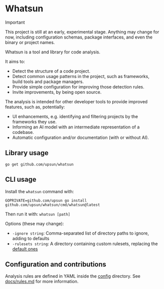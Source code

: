 # Whatsun

> [!IMPORTANT]
> This project is still at an early, experimental stage. Anything may change for now, including configuration schemas,
> package interfaces, and even the binary or project names.

Whatsun is a tool and library for code analysis.

It aims to:

* Detect the structure of a code project.
* Detect common usage patterns in the project, such as frameworks, build tools and package managers.
* Provide simple configuration for improving those detection rules.
* Invite improvements, by being open source.

The analysis is intended for other developer tools to provide improved features, such as, potentially:

* UI enhancements, e.g. identifying and filtering projects by the frameworks they use.
* Informing an AI model with an intermediate representation of a codebase.
* Automatic configuration and/or documentation (with or without AI).

## Library usage

```shell
go get github.com/upsun/whatsun
```

## CLI usage

Install the `whatsun` command with:

```shell
GOPRIVATE=github.com/upsun go install github.com/upsun/whatsun/cmd/whatsun@latest
```

Then run it with: `whatsun [path]`

Options (these may change):
* `-ignore string`: Comma-separated list of directory paths to ignore, adding to defaults
* `-rulesets string`: A directory containing custom rulesets, replacing the [default ones](config)

## Configuration and contributions

Analysis rules are defined in YAML inside the [config](config) directory. See [docs/rules.md](docs/rules.md) for more information.
